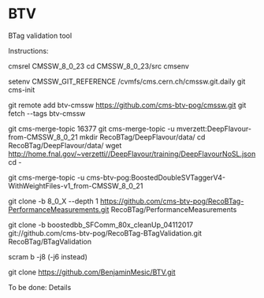 # BTV
BTag validation tool

Instructions:

cmsrel CMSSW_8_0_23
cd CMSSW_8_0_23/src
cmsenv

setenv CMSSW_GIT_REFERENCE /cvmfs/cms.cern.ch/cmssw.git.daily
git cms-init

git remote add btv-cmssw https://github.com/cms-btv-pog/cmssw.git
git fetch --tags btv-cmssw

git cms-merge-topic 16377
git cms-merge-topic -u mverzett:DeepFlavour-from-CMSSW_8_0_21
mkdir RecoBTag/DeepFlavour/data/
cd RecoBTag/DeepFlavour/data/
wget http://home.fnal.gov/~verzetti//DeepFlavour/training/DeepFlavourNoSL.json
cd -

git cms-merge-topic -u cms-btv-pog:BoostedDoubleSVTaggerV4-WithWeightFiles-v1_from-CMSSW_8_0_21

git clone -b 8_0_X --depth 1 https://github.com/cms-btv-pog/RecoBTag-PerformanceMeasurements.git RecoBTag/PerformanceMeasurements

git clone -b boostedbb_SFComm_80x_cleanUp_04112017 git://github.com/cms-btv-pog/RecoBTag-BTagValidation.git RecoBTag/BTagValidation

scram b -j8 (-j6 instead)

git clone https://github.com/BenjaminMesic/BTV.git

To be done: Details
